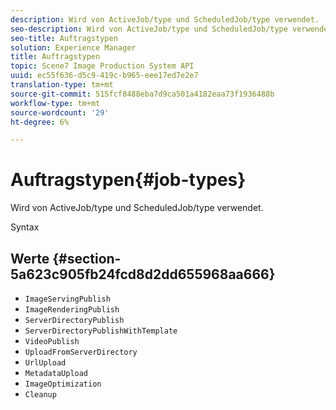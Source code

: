 ```yaml
---
description: Wird von ActiveJob/type und ScheduledJob/type verwendet.
seo-description: Wird von ActiveJob/type und ScheduledJob/type verwendet.
seo-title: Auftragstypen
solution: Experience Manager
title: Auftragstypen
topic: Scene7 Image Production System API
uuid: ec55f636-d5c9-419c-b965-eee17ed7e2e7
translation-type: tm+mt
source-git-commit: 515fcf8488eba7d9ca501a4182eaa73f1936488b
workflow-type: tm+mt
source-wordcount: '29'
ht-degree: 6%

---
```



# Auftragstypen{#job-types}

Wird von ActiveJob/type und ScheduledJob/type verwendet.

Syntax

## Werte {#section-5a623c905fb24fcd8d2dd655968aa666}

* `ImageServingPublish`
* `ImageRenderingPublish`
* `ServerDirectoryPublish`
* `ServerDirectoryPublishWithTemplate`
* `VideoPublish`
* `UploadFromServerDirectory`
* `UrlUpload`
* `MetadataUpload`
* `ImageOptimization`
* `Cleanup`

